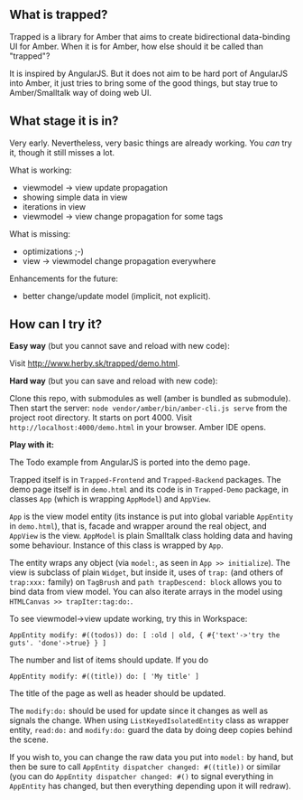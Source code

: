 What is trapped?
----

Trapped is a library for Amber that aims to create bidirectional data-binding UI for Amber.
When it is for Amber, how else should it be called than "trapped"?

It is inspired by AngularJS. But it does not aim to be hard port of AngularJS into Amber,
it just tries to bring some of the good things, but stay true to Amber/Smalltalk way of doing web UI.

What stage it is in?
----

Very early. Nevertheless, very basic things are already working.
You _can_ try it, though it still misses a lot.

What is working:
 - viewmodel -> view update propagation
 - showing simple data in view
 - iterations in view
 - viewmodel -> view change propagation for some tags

What is missing:
 - optimizations ;-)
 - view -> viewmodel change propagation everywhere

Enhancements for the future:
 - better change/update model (implicit, not explicit).

How can I try it?
----

**Easy way** (but you cannot save and reload with new code):

Visit http://www.herby.sk/trapped/demo.html.

**Hard way** (but you can save and reload with new code):

Clone this repo, with submodules as well (amber is bundled as submodule).
Then start the server: `node vendor/amber/bin/amber-cli.js serve`
from the project root directory. It starts on port 4000.
Visit `http://localhost:4000/demo.html` in your browser. Amber IDE opens.

**Play with it:**

The Todo example from AngularJS is ported into the demo page.

Trapped itself is in `Trapped-Frontend` and `Trapped-Backend` packages.
The demo page itself is in `demo.html` and its code is in `Trapped-Demo` package,
in classes `App` (which is wrapping `AppModel`) and `AppView`.

`App` is the view model entity (its instance is put
into global variable `AppEntity` in `demo.html`), that is,
facade and wrapper around the real object,
and `AppView` is the view. `AppModel` is plain Smalltalk class
holding data and having some behaviour. Instance of this class
is wrapped by `App`.

The entity wraps any object (via `model:`, as seen in `App >> initialize`).
The view is subclass of plain `Widget`, but inside it, uses of `trap:`
(and others of  `trap:xxx:` family) on `TagBrush`
and `path trapDescend: block` allows you to bind data from view model.
You can also iterate arrays in the model using `HTMLCanvas >> trapIter:tag:do:`.

To see viewmodel->view update working, try this in Workspace:

```smalltalk
AppEntity modify: #((todos)) do: [ :old | old, { #{'text'->'try the guts'. 'done'->true} } ]
```

The number and list of items should update. If you do

```smalltalk
AppEntity modify: #((title)) do: [ 'My title' ]
```

The title of the page as well as header should be updated.

The `modify:do:` should be used for update since it changes as well as signals the change.
When using `ListKeyedIsolatedEntity` class as wrapper entity,  `read:do:` and `modify:do:`
guard the data by doing deep copies behind the scene.

If you wish to, you can change the raw data you put into `model:` by hand,
but then be sure to call `AppEntity dispatcher changed: #((title))` or similar
(you can do `AppEntity dispatcher changed: #()` to signal everything in `AppEntity` has changed,
but then everything depending upon it will redraw).
